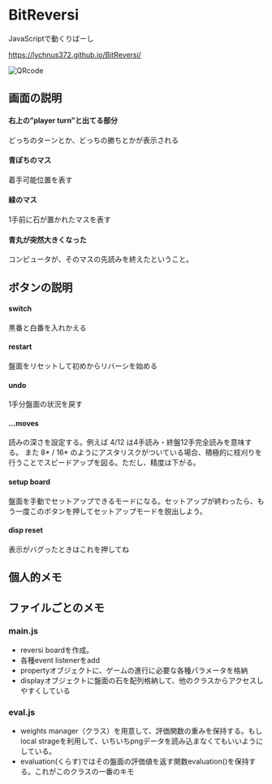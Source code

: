 # BitReversi
JavaScriptで動くりばーし

https://lychnus372.github.io/BitReversi/

![QRcode](https://lychnus372.github.io/BitReversi/qrcode.png "qr")

## 画面の説明
#### 右上の”player turn”と出てる部分
どっちのターンとか、どっちの勝ちとかが表示される

#### 青ぽちのマス
着手可能位置を表す

#### 緑のマス
1手前に石が置かれたマスを表す

#### 青丸が突然大きくなった
コンピュータが、そのマスの先読みを終えたということ。

## ボタンの説明
#### switch
黒番と白番を入れかえる

#### restart
盤面をリセットして初めからリバーシを始める

#### undo
1手分盤面の状況を戻す

#### ...moves
読みの深さを設定する。例えば 4/12 は4手読み・終盤12手完全読みを意味する。
また 8* / 16* のようにアスタリスクがついている場合、積極的に枝刈りを行うことでスピードアップを図る。ただし、精度は下がる。

#### setup board
盤面を手動でセットアップできるモードになる。セットアップが終わったら、もう一度このボタンを押してセットアップモードを脱出しよう。

#### disp reset
表示がバグったときはこれを押してね



## 個人的メモ

## ファイルごとのメモ
### main.js
- reversi boardを作成。
- 各種event listenerをadd
- propertyオブジェクトに、ゲームの進行に必要な各種パラメータを格納
- displayオブジェクトに盤面の石を配列格納して、他のクラスからアクセスしやすくしている

### eval.js
- weights manager（クラス）を用意して、評価関数の重みを保持する。もしlocal strageを利用して、いちいちpngデータを読み込まなくてもいいようにしている。
- evaluation(くらす)ではその盤面の評価値を返す関数evaluation()を保持する。これがこのクラスの一番のキモ
